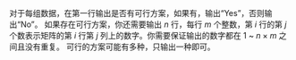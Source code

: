 对于每组数据，在第一行输出是否有可行方案，如果有，输出“Yes”，否则输出“No”。
如果存在可行方案，你还需要输出 $n$ 行，每行 $m$ 个整数，第 $i$ 行的第 $j$ 个数表示矩阵的第 $i$ 行第 $j$ 列上的数字。你需要保证输出的数字都在 $1$ ~ $n \times m$ 之间且没有重复。
可行的方案可能有多种，只输出一种即可。